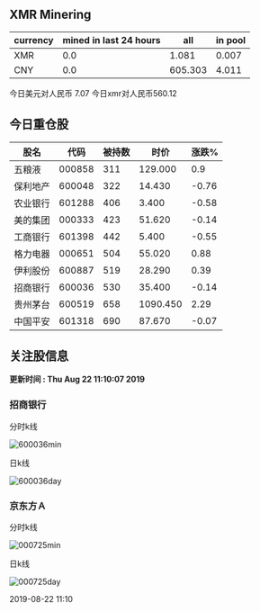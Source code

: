 ## XMR Minering

|currency|mined in last 24 hours|all|in pool|
|---|---|---|---|
|XMR|0.0|1.081|0.007|
|CNY|0.0|605.303|4.011|

今日美元对人民币 7.07	今日xmr对人民币560.12


## 今日重仓股 

|股名|代码|被持数|时价|涨跌%|
|---|---|---|---|---|
|五粮液|000858|311|129.000|0.9|
|保利地产|600048|322|14.430|-0.76|
|农业银行|601288|406|3.400|-0.58|
|美的集团|000333|423|51.620|-0.14|
|工商银行|601398|442|5.400|-0.55|
|格力电器|000651|504|55.020|0.88|
|伊利股份|600887|519|28.290|0.39|
|招商银行|600036|530|35.400|-0.14|
|贵州茅台|600519|658|1090.450|2.29|
|中国平安|601318|690|87.670|-0.07|

## 关注股信息
**更新时间 : Thu Aug 22 11:10:07 2019**
### 招商银行 
分时k线

![600036min](http://image.sinajs.cn/newchart/min/n/sh600036.gif)

日k线

![600036day](http://image.sinajs.cn/newchart/daily/n/sh600036.gif)

### 京东方Ａ 
分时k线

![000725min](http://image.sinajs.cn/newchart/min/n/sz000725.gif)

日k线

![000725day](http://image.sinajs.cn/newchart/daily/n/sz000725.gif)

2019-08-22 11:10